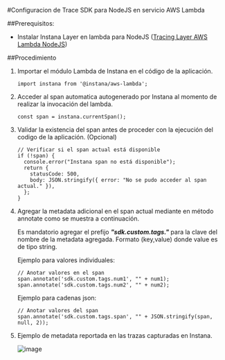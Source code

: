 
#Configuracion de Trace SDK para NodeJS en servicio AWS Lambda

##Prerequisitos:

- Instalar Instana Layer en lambda para NodeJS ([Tracing Layer AWS Lambda NodeJS](https://github.com/juan-conde-21/Instalacion-Agente-Instana/blob/main/Plataformas/AWS/Lambda/NodeJS/Tracing%20Layer.md))

##Procedimiento

1. Importar el módulo Lambda de Instana en el código de la aplicación.

       import instana from '@instana/aws-lambda';

2. Acceder al span automatica autogenerado por Instana al momento de realizar la invocación del lambda.

       const span = instana.currentSpan();

3. Validar la existencia del span antes de proceder con la ejecución del codigo de la aplicación. (Opcional)

       // Verificar si el span actual está disponible
       if (!span) {
         console.error("Instana span no está disponible");
         return {
           statusCode: 500,
           body: JSON.stringify({ error: "No se pudo acceder al span actual." }),
         };
       }

4. Agregar la metadata adicional en el span actual mediante en método annotate como se muestra a continuación.

   Es mandatorio agregar el prefijo ***"sdk.custom.tags."*** para la clave del nombre de la metadata agregada. Formato (key,value) donde value es de tipo string.

     Ejemplo para valores individuales:

       // Anotar valores en el span
       span.annotate('sdk.custom.tags.num1', "" + num1);
       span.annotate('sdk.custom.tags.num2', "" + num2);

     Ejemplo para cadenas json:

       // Anotar valores del span
       span.annotate('sdk.custom.tags.span', "" + JSON.stringify(span, null, 2));
   
5. Ejemplo de metadata reportada en las trazas capturadas en Instana.

   ![image](https://github.com/user-attachments/assets/49fa097e-85c9-42a1-98c5-8411af58677b)








